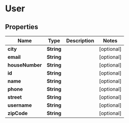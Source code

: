 

# User


## Properties

| Name | Type | Description | Notes |
|------------ | ------------- | ------------- | -------------|
|**city** | **String** |  |  [optional] |
|**email** | **String** |  |  [optional] |
|**houseNumber** | **String** |  |  [optional] |
|**id** | **String** |  |  [optional] |
|**name** | **String** |  |  [optional] |
|**phone** | **String** |  |  [optional] |
|**street** | **String** |  |  [optional] |
|**username** | **String** |  |  [optional] |
|**zipCode** | **String** |  |  [optional] |




